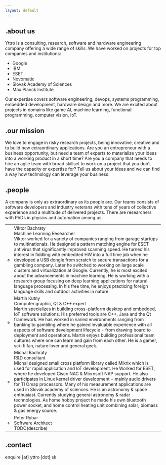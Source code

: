 ```yaml
---
layout: default
---
```

## .about us

Yttro is a consulting, research, software and hardware engineering company offering a wide range of skills. We have worked on projects for top companies and institutions:

* Google
* IBM
* ESET
* Novomatic
* Slovak Academy of Sciences
* Max Planck Institute

Our expertise covers software engineering, devops, systems programming, embedded development, hardware design and more. We are excited about projects in domains like game AI, machine learning, functional programming, computer vision, IoT.


## .our mission

We love to engage in risky research projects, being innovative, creative and to build new extraordinary applications. Are you an entrepreneur with a business opportunity, but need a team of experts to materialize your ideas into a working product in a short time? Are you a company that needs to hire an agile team with broad skillset to work on a project that you don’t have the capacity or expertise for? Tell us about your ideas and we can find a way how technology can leverage your business.

## .people

A company is only as extraordinary as its people are. Our teams consists of software developers and industry veterans with tens of years of collective experience and a multitude of delivered projects. There are researchers with PhDs in physics and automation among us.


| | |
|---|---|
| ![Viktor's headshot][viktor_pic] | Viktor Bachraty<br>Machine Learning Researcher<br>Viktor worked for a variety of companies ranging from garage startups to multinationals. He designed a pattern matching engine for ESET antivirus that significantly improved scanning speed. He turned his interest in fiddling with embedded HW into a full time job when he developed a USB dongle from scratch to secure transactions for a gambling company. Later he switched to working on large scale clusters and virtualization at Google. Currently, he is most excited about the advancements in machine learning. He is working with a research group focusing on deep learning applications for natural language processing. In his free time, he enjoys practicing foreign language skills and outdoor activities in nature. |
| ![Martin's headshot][martin_pic] | Martin Kutny<br>Computer graphic, Qt & C++ expert<br>Martin specializes in building cross-platform desktop and embedded, IoT software solutions. His preferred tools are C++, Java and the Qt framework. He has worked in varied environments ranging from banking to gambling where he gained invaluable experience with all aspects of software development lifecycle - from drawing board to deployment and operations. Martin enjoys building professional team cultures where one can learn and gain from each other. He is a gamer, sci-fi fan, nature lover and general geek. |
| ![Michal's headshot][michal_pic] | Michal Bachraty<br>R&D consultant<br>Michal designed small cross platform library called Mikrix which is used for rapid application and IoT development. He Worked for ESET, where he developed Cisco NAC & Microsoft NAP support. He also participates in Linux kernel driver development - mainly audio drivers for TI Omap processors. Many of his measurement applications are used in Slovak academy of sciences. He is an astronomy & space enthusiast. Currently studying general astronomy & radar technologies. As home hobby project he made his own bluetooth power socket, and home control heating unit combining solar, biomass & gas energy source. |
| ![Peter's headshot][peter_pic] | Peter Rybar<br>Software Architect<br>TODO(describe) |


[viktor_pic]: images/viktor.png
[michal_pic]: images/michal.png
[martin_pic]: images/martin.png
[peter_pic]: images/peter.png

## .contact

enquire [at] yttro [dot] sk